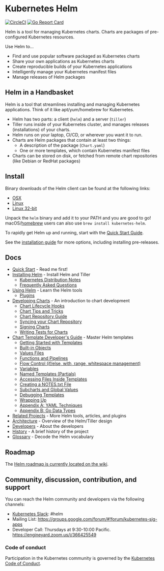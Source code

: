 # Kubernetes Helm

[![CircleCI](https://circleci.com/gh/kubernetes/helm.svg?style=svg)](https://circleci.com/gh/kubernetes/helm)
[![Go Report Card](https://goreportcard.com/badge/github.com/kubernetes/helm)](https://goreportcard.com/report/github.com/kubernetes/helm)

Helm is a tool for managing Kubernetes charts. Charts are packages of
pre-configured Kubernetes resources.

Use Helm to...

- Find and use popular software packaged as Kubernetes charts
- Share your own applications as Kubernetes charts
- Create reproducible builds of your Kubernetes applications
- Intelligently manage your Kubernetes manifest files
- Manage releases of Helm packages

## Helm in a Handbasket

Helm is a tool that streamlines installing and managing Kubernetes applications.
Think of it like apt/yum/homebrew for Kubernetes.

- Helm has two parts: a client (`helm`) and a server (`tiller`)
- Tiller runs inside of your Kubernetes cluster, and manages releases (installations)
  of your charts.
- Helm runs on your laptop, CI/CD, or wherever you want it to run.
- Charts are Helm packages that contain at least two things:
  - A description of the package (`Chart.yaml`)
  - One or more templates, which contain Kubernetes manifest files
- Charts can be stored on disk, or fetched from remote chart repositories
  (like Debian or RedHat packages)

## Install

Binary downloads of the Helm client can be found at the following links:

- [OSX](https://kubernetes-helm.storage.googleapis.com/helm-v2.2.2-darwin-amd64.tar.gz)
- [Linux](https://kubernetes-helm.storage.googleapis.com/helm-v2.2.2-linux-amd64.tar.gz)
- [Linux 32-bit](https://kubernetes-helm.storage.googleapis.com/helm-v2.2.2-linux-386.tar.gz)

Unpack the `helm` binary and add it to your PATH and you are good to go!
macOS/[homebrew](https://brew.sh/) users can also use `brew install kubernetes-helm`.

To rapidly get Helm up and running, start with the [Quick Start Guide](docs/quickstart.md).

See the [installation guide](docs/install.md) for more options,
including installing pre-releases.


## Docs

- [Quick Start](docs/quickstart.md) - Read me first!
- [Installing Helm](docs/install.md) - Install Helm and Tiller
  - [Kubernetes Distribution Notes](docs/kubernetes_distros.md)
  - [Frequently Asked Questions](docs/install_faq.md)
- [Using Helm](docs/using_helm.md) - Learn the Helm tools
  - [Plugins](docs/plugins.md)
- [Developing Charts](docs/charts.md) - An introduction to chart development
	- [Chart Lifecycle Hooks](docs/charts_hooks.md)
	- [Chart Tips and Tricks](docs/charts_tips_and_tricks.md)
	- [Chart Repository Guide](docs/chart_repository.md)
	- [Syncing your Chart Repository](docs/chart_repository_sync_example.md)
	- [Signing Charts](docs/provenance.md)
	- [Writing Tests for Charts](docs/chart_tests.md)
- [Chart Template Developer's Guide](docs/chart_template_guide/index.md) - Master Helm templates
  - [Getting Started with Templates](docs/chart_template_guide/getting_started.md)
  - [Built-in Objects](docs/chart_template_guide/builtin_objects.md)
  - [Values Files](docs/chart_template_guide/values_files.md)
  - [Functions and Pipelines](docs/chart_template_guide/functions_and_pipelines.md)
  - [Flow Control (if/else, with, range, whitespace management)](docs/chart_template_guide/control_structures.md)
  - [Variables](docs/chart_template_guide/variables.md)
  - [Named Templates (Partials)](docs/chart_template_guide/named_templates.md)
  - [Accessing Files Inside Templates](docs/chart_template_guide/accessing_files.md)
  - [Creating a NOTES.txt File](docs/chart_template_guide/notes_files.md)
  - [Subcharts and Global Values](docs/chart_template_guide/subcharts_and_globals.md)
  - [Debugging Templates](docs/chart_template_guide/debugging.md)
  - [Wrapping Up](docs/chart_template_guide/wrapping_up.md)
  - [Appendix A: YAML Techniques](docs/chart_template_guide/yaml_techniques.md)
  - [Appendix B: Go Data Types](docs/chart_template_guide/data_types.md)
- [Related Projects](docs/related.md) - More Helm tools, articles, and plugins
- [Architecture](docs/architecture.md) - Overview of the Helm/Tiller design
- [Developers](docs/developers.md) - About the developers
- [History](docs/history.md) - A brief history of the project
- [Glossary](docs/glossary.md) - Decode the Helm vocabulary

## Roadmap

The [Helm roadmap is currently located on the wiki](https://github.com/kubernetes/helm/wiki/Roadmap).

## Community, discussion, contribution, and support

You can reach the Helm community and developers via the following channels:

- [Kubernetes Slack](https://slack.k8s.io): #helm
- Mailing List: https://groups.google.com/forum/#!forum/kubernetes-sig-apps
- Developer Call: Thursdays at 9:30-10:00 Pacific. https://engineyard.zoom.us/j/366425549

### Code of conduct

Participation in the Kubernetes community is governed by the [Kubernetes Code of Conduct](code-of-conduct.md).
